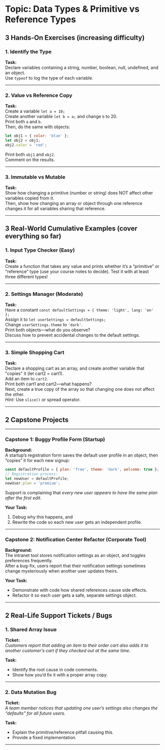 # Topic: Data Types & Primitive vs Reference Types

## 3 Hands-On Exercises (increasing difficulty)

### 1. Identify the Type

**Task:**  
Declare variables containing a string, number, boolean, null, undefined, and an object.  
Use `typeof` to log the type of each variable.

---

### 2. Value vs Reference Copy

**Task:**  
Create a variable `let a = 10;`  
Create another variable `let b = a;` and change `b` to 20.  
Print both `a` and `b`.  
Then, do the same with objects:

```js
let obj1 = { color: 'blue' };
let obj2 = obj1;
obj2.color = 'red';
```

Print both `obj1` and `obj2`.  
Comment on the results.

---

### 3. Immutable vs Mutable

**Task:**  
Show how changing a primitive (number or string) does NOT affect other variables copied from it.  
Then, show how changing an array or object through one reference changes it for all variables sharing that reference.

---

## 3 Real-World Cumulative Examples (cover everything so far)

### 1. Input Type Checker (Easy)

**Task:**  
Create a function that takes any value and prints whether it’s a “primitive” or “reference” type (use your course notes to decide). Test it with at least three different types!

---

### 2. Settings Manager (Moderate)

**Task:**  
Have a constant `const defaultSettings = { theme: 'light', lang: 'en' };`  
Assign it to `let userSettings = defaultSettings;`  
Change `userSettings.theme` to `'dark'`.  
Print both objects—what do you observe?  
Discuss how to prevent accidental changes to the default settings.

---

### 3. Simple Shopping Cart

**Task:**  
Declare a shopping cart as an array, and create another variable that "copies" it (let cart2 = cart1).  
Add an item to `cart2`.  
Print both cart1 and cart2—what happens?  
Next, create a true copy of the array so that changing one does _not_ affect the other.  
_Hint:_ Use `slice()` or spread operator.

---

## 2 Capstone Projects

---

### Capstone 1: Buggy Profile Form (Startup)

**Background:**  
A startup’s registration form saves the default user profile in an object, then “copies” it for each new signup:

```js
const defaultProfile = { plan: 'free', theme: 'dark', welcome: true };
// Registration process:
let newUser = defaultProfile;
newUser.plan = 'premium';
```

Support is complaining that _every new user appears to have the same plan after the first edit_.

**Your Task:**

1. Debug why this happens, and
2. Rewrite the code so each new user gets an independent profile.

---

### Capstone 2: Notification Center Refactor (Corporate Tool)

**Background:**  
The intranet tool stores notification settings as an object, and toggles preferences frequently.  
After a bug-fix, users report that their notification settings sometimes change mysteriously when another user updates theirs.

**Your Task:**

- Demonstrate with code how shared references cause side effects.
- Refactor it so each user gets a safe, separate settings object.

---

## 2 Real-Life Support Tickets / Bugs

### 1. Shared Array Issue

**Ticket:**  
_Customers report that adding an item to their order cart also adds it to another customer’s cart if they checked out at the same time._

**Task:**

- Identify the root cause in code comments.
- Show how you’d fix it with a proper array copy.

---

### 2. Data Mutation Bug

**Ticket:**  
_A team member notices that updating one user’s settings also changes the “defaults” for all future users._

**Task:**

- Explain the primitive/reference pitfall causing this.
- Provide a fixed implementation.

---
